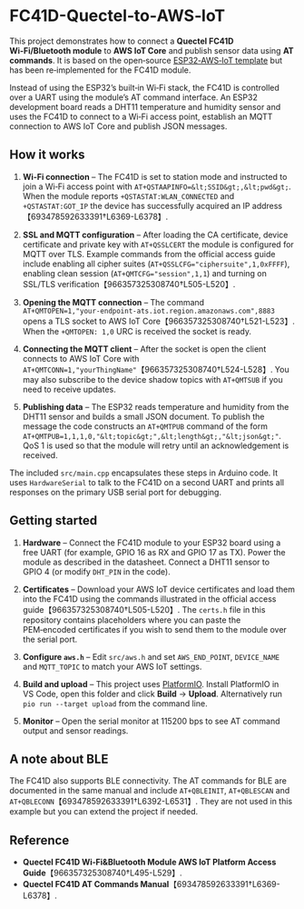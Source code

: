 # FC41D-Quectel‑to‑AWS‑IoT

This project demonstrates how to connect a **Quectel FC41D Wi‑Fi/Bluetooth module** to **AWS IoT Core** and publish sensor data using **AT commands**.  It is based on the open‑source [ESP32‑AWS‑IoT template](https://github.com/survivingwithandroid/ESP32-AWS-IoT) but has been re‑implemented for the FC41D module.

Instead of using the ESP32’s built‑in Wi‑Fi stack, the FC41D is controlled over a UART using the module’s AT command interface.  An ESP32 development board reads a DHT11 temperature and humidity sensor and uses the FC41D to connect to a Wi‑Fi access point, establish an MQTT connection to AWS IoT Core and publish JSON messages.

## How it works

1. **Wi‑Fi connection** – The FC41D is set to station mode and instructed to join a Wi‑Fi access point with `AT+QSTAAPINFO=&lt;SSID&gt;,&lt;pwd&gt;`.  When the module reports `+QSTASTAT:WLAN_CONNECTED` and `+QSTASTAT:GOT_IP` the device has successfully acquired an IP address【693478592633391†L6369-L6378】.

2. **SSL and MQTT configuration** – After loading the CA certificate, device certificate and private key with `AT+QSSLCERT` the module is configured for MQTT over TLS.  Example commands from the official access guide include enabling all cipher suites (`AT+QSSLCFG="ciphersuite",1,0xFFFF`), enabling clean session (`AT+QMTCFG="session",1,1`) and turning on SSL/TLS verification【966357325308740†L505-L520】.

3. **Opening the MQTT connection** – The command `AT+QMTOPEN=1,"your‑endpoint‑ats.iot.region.amazonaws.com",8883` opens a TLS socket to AWS IoT Core【966357325308740†L521-L523】.  When the `+QMTOPEN: 1,0` URC is received the socket is ready.

4. **Connecting the MQTT client** – After the socket is open the client connects to AWS IoT Core with `AT+QMTCONN=1,"yourThingName"`【966357325308740†L524-L528】.  You may also subscribe to the device shadow topics with `AT+QMTSUB` if you need to receive updates.

5. **Publishing data** – The ESP32 reads temperature and humidity from the DHT11 sensor and builds a small JSON document.  To publish the message the code constructs an `AT+QMTPUB` command of the form `AT+QMTPUB=1,1,1,0,"&lt;topic&gt;",&lt;length&gt;,"&lt;json&gt;"`.  QoS 1 is used so that the module will retry until an acknowledgement is received.

The included `src/main.cpp` encapsulates these steps in Arduino code.  It uses `HardwareSerial` to talk to the FC41D on a second UART and prints all responses on the primary USB serial port for debugging.

## Getting started

1. **Hardware** – Connect the FC41D module to your ESP32 board using a free UART (for example, GPIO 16 as RX and GPIO 17 as TX).  Power the module as described in the datasheet.  Connect a DHT11 sensor to GPIO 4 (or modify `DHT_PIN` in the code).

2. **Certificates** – Download your AWS IoT device certificates and load them into the FC41D using the commands illustrated in the official access guide【966357325308740†L505-L520】.  The `certs.h` file in this repository contains placeholders where you can paste the PEM‑encoded certificates if you wish to send them to the module over the serial port.

3. **Configure `aws.h`** – Edit `src/aws.h` and set `AWS_END_POINT`, `DEVICE_NAME` and `MQTT_TOPIC` to match your AWS IoT settings.

4. **Build and upload** – This project uses [PlatformIO](https://platformio.org/).  Install PlatformIO in VS Code, open this folder and click **Build** → **Upload**.  Alternatively run `pio run --target upload` from the command line.

5. **Monitor** – Open the serial monitor at 115200 bps to see AT command output and sensor readings.

## A note about BLE

The FC41D also supports BLE connectivity.  The AT commands for BLE are documented in the same manual and include `AT+QBLEINIT`, `AT+QBLESCAN` and `AT+QBLECONN`【693478592633391†L6392-L6531】.  They are not used in this example but you can extend the project if needed.

## Reference

* **Quectel FC41D Wi‑Fi&Bluetooth Module AWS IoT Platform Access Guide**【966357325308740†L495-L529】.
* **Quectel FC41D AT Commands Manual**【693478592633391†L6369-L6378】.